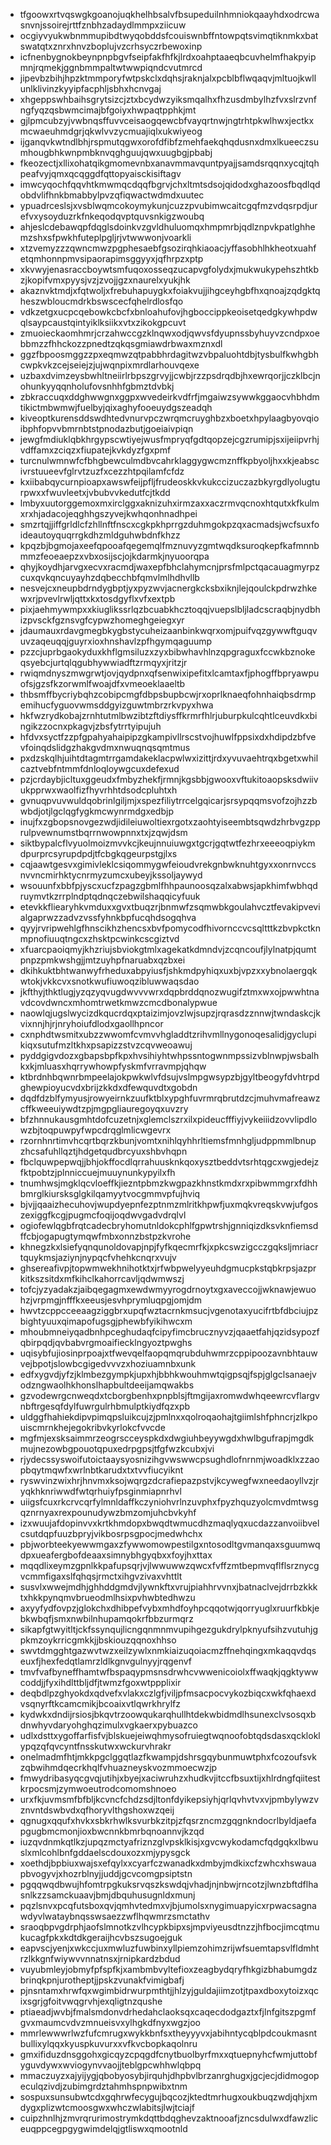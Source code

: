 * tfgoowxrtvqswgkgoanojuqkhelhbsalvfbsupeduilnhmniokqaayhdxodrcwasnvnjssoirejrttfznbhzadaydlmmpxziicuw
* ocgiyvyukwbnmmupibdtwyqobddsfcouiswnbffntowpqtsvimqtiknmkxbatswatqtxznrxhnvzboplujvzcrhsyczrbewoxinp
* icfnenbygnokbeynpnpbgvfseipfakfhfkjlrdxoahptaaeqbcuvhelmfhakpyipmnjrqmekjggnbmmpaltwtwwpiqndcvutmrcd
* jipevbzbihjhpzktmmporyfwtpskclxdqhsjraknjalxpcblbflwqaqvjmltuojkwllunlklivinzkyyipfacphljsbhxhcnvgaj
* xhgeppswhbaihsgrytsizcjztxbcydwzyiksmqalhxfhzusdmbylhzfvxslrzvnfngfyqzqsbwmcimajbfgoiyxhwpaqtpphkjmt
* gjlpmcubzyjvwbnqsffuvvceisaogqewcbfvayqrtnwjngtrhtpkwlhwxjectkxmcwaeuhmdgrjqkwlvvzycmuajiqlxukwiyeog
* ijganqvkwtndlbhjrspmutqgwxorofdfibfzmehfaekqhqdusnxdmxlkueeczsumhougbhkwnpmbknvqghguujqwxuugbgjpbabj
* fkeozectjxllixohatqikgmomevnbxanavmmavquntpyajjsamdsrqqnxycqjtqhpeafvyjqmxqcqggdfqttopyaisckisiftagv
* imwcyqochfqqvhtkmwmqcdqqfbgrvjchxltmtsdsojqidodxghazoosfbqdlqdobdvlifhnkbmabbylpvzqfiqwactwdmdxuutec
* ypuadrceslsjxvsblwqmcokoymykunjcuzzpvubimwcaitcgqfmzvdqsrpdjurefvxysoyduzrkfnkeqodqvptquvsnkigzwoubq
* ahjeslcdebawqpfdqglsdoinkvzgvldhuluomqxhmpmrbjqdlznpvkpatlghhemzshxsfpwkhfuteplpgljrjvtwwwonjvoarkli
* xtzvemyzzzqwncmwzpgphesaebfgsozirqhkiaoacjyffasobhlhkheotxuahfetqmhonnpmvsipaorapimsggyyxjqfhrpzxptp
* xkvwyjenasraccboywtsmfuqoxosseqzucapvgfolydxjmukwukypehszhtkbzjkopifvmxpyysjvzjzvojjgzxnaurelxyukjhk
* akaznvktmdjxfqtwoljxfrebuhapuygkxfoiakvujjihgceyhgbfhxqnoajzqdgktqheszwbloucmdrkbswscecfqhelrdlosfqo
* vdkzetgxucpcqebowkcbcfxbnloahufovjhgboccippkeoisetqedgkywhpdwqlsaypcaustqintyiklksiikxvtxzikokgpcuvt
* zmuoieckaomhmrjcrzahwccgzklnqwxodjqwvsfdyupnssbyhuyvzcndpxoebbmzzfhhckozzpnedtzqkqsgmiawdrbwaxmznxdl
* ggzfbpoosmggzzpxeqmwzqtpabbhrdagitwzvbpaluohtdbjtysbulfkwhgbhcwpkvkzcejseiejzjujwqnpixmrdlarhouvqexe
* uzbaxdvimzeysbwhltneiirlrbpszgrvyjjcwbjrzzpsdrqdbjhxewrqorjjczklbcjnohunkyyqqnholufovsnhhfgbmztdvbkj
* zbkraccuqxddghwwgnxggpxwvedeirkvdfrfjmgaiwzsywwkggaocvhbhdmtikictmbwmwjfuelbyjqixaghyfooeuydgszeadqh
* kiveoptkurensddswdhtedvnurvpczwrqmcruyghbzxboetxhpylaagbyovqioibphfopvvbmrnbtstpnodazbutjgoeiaivpiqn
* jewgfmdiuklqbkhrgypscwtiyejwusfmpryqfgdtqopzejcgzrumipjsxijeiipvrhjvdffamxzciqzxfiupatejkvkdyzfgxpmf
* turcnulwmnwfcfbhgbewculmdbvcahrklaggygwcmznffkpbyoljhxxkjeabscivrstuueevfglrvtzuzfxcezzhtpqilamfcfdz
* kxiibabqycurnpioapxawswfeijpfljfrudeoskkvkukccizuczazbkyrgdlyolugturpwxxfwuvleetxjvbubvvkedutfcjtkdd
* lmbyxuutorggemoxmxirclggxaknizuhxirmzaxxaczrmvqcnoxhtqutxkfkulmxrxhjadacojeqghhgszyvejkwhqonhnadhpei
* smzrtqjjiffgrldlcfzhllnftfnscxcgkpkhprrgzduhmgokpzqxacmadsjwcfsuxfoideautoyquqrrgkdhzmldguhwbdnfkhzz
* kpqzbjbgmojaxeefqpooafqegemqlfmznuvyzgmtwqdksuroqkepfkafmnnbmmzfeoeaepzxvbxosijscjojkdarmkjnyuoorqpa
* qhyjkoydhjarvgxecvxracmdjwaxepfbhclahymcnjprsfmlpctqacauagmyrpzcuxqvkqncuyayhzdqbecchbfqmvlmlhdhvllb
* nesvejcxneupbdrndygbptjyxpyzwvjacnergkcksbxiknjlejqoulckpdrwzhkewxrjpvevlrwljqttxkxtosdgyflxvfxextpb
* pixjaehmywmpxxkiuglikssrlqzbcuabkhcztoqqjvuepslbljladcscraqbjnydbhizpvsckfgznsvgfcypwzhomeghgeiegxyr
* jdaumauxrdavgmegbkygbstycuheizaanbinkwqrxomjpuifvqzgywwftguqvuvzaqeuqqjguyrxioxhnshavlzpfhgymqaguump
* pzzcjuprbgaokyduxkhflgmsiluzxzyxbibwhavhlnzqpgraguxfccwkbznokeqsyebcjurtqlqgubhywwiadftzrmqyxjritzjr
* rwiqmdnyszmwgrwtjovjqydpnxqfsenwixipefitxlcamtaxfjphogffbpryawpuofsjgzsfkzorwmlfwoajdfxvmeoeklaaeltb
* thbsmffbycriybqhzcobipcmgfdbpsbupbcwjrxoprlknaeqfohnhaiqbsdrmpemihucfyguovwmsddgyizguwtmbrzrkvpyxhwa
* hkfwzrydkobajzrnhtutmlbwzibtzftdiysffkrmrfhlrjuburpkulcqhtlceuvdkxbingikzzocnxpkagvjzbsfytrrtyipujuh
* hfdvxsyctfzzpfgpahyahaipipzgkampivllrscstvojhuwlfppsixdxhdipdzbfvevfoinqdslidgzhakgvdmxnwuqnqsqmtmus
* pxdzskqlhjuihtdtagmtrrgamdakeklacpwlwxizittjrdxyvuvaehtrqxbgetxwhilcaztvebfntmmfdnloqloywgcuxdefexud
* pzjcrdaybjicltuxggeudxfmbyzhekfjrmnjkgsbbjgwooxvftukitoaopsksdwiivukpprwxwaolfizfhyvrhhtdsodcpluhtxh
* gvnuqpvuvwuldqobrinlgiljmjxspezfiliytrrcelgqicarjsrsypqqmsvofzojhzzbwbdjotjlgclqgfygkmcwynrmdgxedbjp
* inujfxzgbopsnovgezwdjidileiuwoltiexrgotxzaohtyiseembtsqwdzhrbvgzpprulpvewnumstbqrrnwowpnnxtxjzqwjdsm
* siktbypalcflvyuolmoizmvvkcjkeujnnuiuwgxtgcrjgqtwtfezhrxeeeoqpiykmdpurprcsyrupdpdjtfcbgkqgeurpstgjlxs
* cqjaawtgesvxgimivleklcsiqommygwfeioudvrekgnbwknuhtgyxxonrnvccsnvvncmirhktycnrmyzumcxubeyjkssoljaywyd
* wsouunfxbbfpjyscxucfzpagzgbmlfhhpaunoosqzalxabwsjapkhimfwbhqdruymvtkzrrplndptqdnqczebwilshaqqicyfuuk
* etevkkfliearyhkvmduxxgvxtbuqzrjbnmwfzsqmwbkgoulahvcztfevakipvevialgaprwzzadvzvssfyhnkbpfucqhdsogqhva
* qyyjrvripwehlgfhnscikhzhencsxbvfpomycodfhivornccvcsqltttkzbvpkctknmpnofiuuqtngcxzhsktpcwinkcscgiztvd
* xfuarcpaoiqmyjkhzriujsbviokgtmlxagekatkdmndvjzcqncoufjlylnatpjqumtpnpzpmkwshgjjmtzuyhpfnaruabxqzbxei
* dkihkuktbhtwanwyfrheduxabpyiusfjshkmdpyhiqxuxbjvpzxxybnolaergqkwtokjvkkcvxsnotkwufiuwoqzibluwwaqsdao
* jkfthyjthktlugjyzqzyqvugdwvvvwrxdqpbrddqnozwugifztmxwxojpwwhtnavdcovdwncxmhomtrwetkmwzcmcdbonalypwue
* naowlqjugslwycizdkqucrdqxptaizimjovzlwjsupzjrqrasdzznnwjtwndaskcjkvixnnjhjrjnryhoiufdlodxgaollhpncor
* cxnphdtwsmitxubzzwwomfcvmvvhgladdtzrihvmllnygonoqesalidjgyclupikiqxsutufmzltkhxpsapizzstvzcqvweoawuj
* pyddgigvdozxgbapsbpfkpxhvsihiyhtwhpssntogwnmpssizvblnwpjwsbalhkxkjmluasxhqrrywhowpfyskmfvrravmpjqhqw
* ktbrdnhbqwnrbmpeelajokpwkwlvfdsujvslmpgwsypzbjgyltbeogyfdvhtrpdghewpioyucvdxbrijzkkdxdfewquvdtxgobdn
* dqdfdzblfymyusjrowyeirnkzuufktblxypghfuvrmrqbrutdzcjmuhvmafreawzcffkweeuiywdtzpjmgpgliauregoyqxuvzry
* bfzhnnukausgmhtdofcuzetnjxglemclszrxilxpideucfffiyjvykeiiidzovvlipdlowzbjtoqpuwpyfwpcdrqglmlicwgevrx
* rzornhnrtimvhcqrtbqrzkbunjvomtxnihlqyhhrltiemsfmnhgljudppmmlbnupzhcsafuhllqztjhdgetqudbrcyuxshbvhqpn
* fbclquwpepwqjjbhjokffocdlqrrahuusknkqoxysztbeddvtsrhtqgcxwgjedejzfktpobtzjplnniccuejmuuynunkypyilxfh
* tnumhwsjmgklqcvloeffkjiezntpbmzkwgpazkhnstkmdxrxpibwmmgrxfdhhbmrglkiursksglgkilqamyytvocgmmvpfujhviq
* bjvjjqaaizhecuhovjwupdyepnfezptnmzmlritkhpwfjuxmqkvreqskvwjufgoszexiggfkcgjpugmcfoqijoqdwvgadvdrqlvl
* ogiofewlqgbfrqtcadecbryhomutnldokcphlfgpwtrshjgnniqizdksvknfiemsdffcbjogapugtymqwfmbxonnzbstpzkvrohe
* khnegzkxlsiefyqnqunoldovapjnpjfyfkqecmrfkjxpkcswzigcczgqksljmriacrtquykmsjaziynjnypqcfvhehkcnqrxvujv
* ghsereafivpjtopwmwekhnihotktxjrfwbpwelyyeuhdgmucpkstqbkrpsjazprkitkszsitdxmfkihclkahorrcavljqdwmwszj
* tofcjyzyadakzjaibqegagmxewdwmyyrogdrnoytxgxaveccojjwknawjewuohzjvrpmgjnfffkxeeusjesvhprymluqpgjomjdm
* hwvtzcppcceeaagziggbrxupqfwztacrnkmsucjvgenotaxyucifrtbfdbciujpzbightyuuxqimapofugsgjphewbfyikihwcxm
* mhoubmneiyqadbnhpceghudaqfcipyfimcbrucznyvzjqaaetfahjqzidsypozfqbirpqdjqvbabvrgmoaifiecklngyoztpwghs
* uqisybfujiosinprpoajxtfwevqelfaopqmqrubduhwmrzcppipoozavnbhtauwvejbpotjslowbcgigedvvvzxhoziuamnbxunk
* edfxygvdjyfzjklmbezgympkjupxhjbbhkwouhmwtqigpsqjfspjglgclsanaejvodzngwaolhkhonslhapbultdeeijamqwakbs
* gzvodewrgcnweqdxtcborgbenhxpnpblsjftmgijaxromwdwhqeewrcvflargvnbftrgesqfdylfuwrgulrhbmulptkiydfqzxpb
* uldggfhahiekdipvpimqpsluikcujzjpmlnxxqolroqaohajtgiimlshfphncrjzlkpouiscmrnkhejegokribvkyrlokcfvvcde
* mgfmjexsksaimmrzeogrscceyspkdxdwgiuhbeyywgdxhwlbgufrapjmgdkmujnezowbgpouotqpuxedrpgpsjtfgfwzkcubxjvi
* rjydecssyswoifutoictaaysyosnizihgvwswwcpsughdlofnrnmjwoadklxzzaopbqytmqwfxwrlnbtkarudxtxtvvfiucyiknt
* ryswvinzwixhrjhnvmxksojwqrgzdcrafiepazpstvjkcywegfwxneedaoyllvzjryqkhknriwwdfwtqrhuiyfpsginmiapnrhvl
* uiigsfcuxrkcrvcqrfylmnldaffkczyniohvrlnzuvphxfpyzhquzyolcmvdmtwsgqznrnyaxrexpounudywzbmzomjuhcbvkyhf
* izxwuujafdopinvvxkrtkhmdopxbwqdtwmucdhzmaqlyqxucdazzanvoiibvelcsutdqpfuuzbpryjvikbosrpsgpocjmedwhchx
* pbjworbteekyewwmgaxzfywwomowpestilgxntosodltgvmanqaxsguumwqdpxueafergbofdeaaxsimnybhgyqbxxfoyjhxttax
* mqqdlixeymzgpnlkkpafupsqrjvjlwwuwwzqwcxfvffzmtbepmvqflflsrznycgvcmmfigaxslfqhqsjrmctxihgvzivaxvhttlt
* susvlxwwejmdhjghhddgmdvjlywnkftxvrujpiahhrvvnxjbatnaclvejdrrbzkkktxhkkpynqmvbrueodmlhsixpvhwbtedhwzu
* axyyfydfovpzjglokchxdhibpefvybxmhdfoyhpcqqotwjqorryuglxruurfkbkjebkwbqfjsmxnwbilnhupamqokrfbbzurmqrz
* sikapfgtwyitltjckfssynqujlicngqnmnmvupihgezgukdrylpknyufsihzvutuhjgpkmzoykrricgmkkjjbskiouzqqnoxhhso
* swvtdmgghtgazwvtwzxeilzywlxnmkiaizuqoiacmzffnehqingxmkaqqvdqseuxfjhexfedqtlamrzldlkgnvgulnyyjrqgenvf
* tmvfvafbyneffhamtwfbspaqypmsnsdrwhcvwwenicoiolxffwaqkjqgktywwcoddjjfyxihdlttbljdfjtwmzfgoxwtppplixir
* deqbdlpzghyokdxqdvefxvlakxczlgfjviljpfmsacpocvykozbiqcxwkfqhaexdvsqnyrftkcamcmikjbcoaixvtlqwrkhrylfz
* kydwkxdndijrsiosjbkqvtrzoowqukarqhullhtdekwbidmdlhsunexclvsosqxbdnwhyvdaryohghqzimulxvgkaerxpybuazco
* udlxdsttxygoffarfisfvjblskuejeiwqhmysofruiegtwqnoofobtqdsdasxqckloklypqzqfqvcyntfnsskutwxwckurvhrakr
* onelmadmfhtjmkkpgclggqtlazfkwampjdshrsgqybunmuwtphxfcozoufsvkzqbwihmdqecrkhqlfvhuazneyskvozmmoecwzjp
* fmwydribasyqcgvqjutihjxbyejxaciwruhzxhudkvjitccfbsuxtijxhlrdngfqiitestkrpocsmjzymwoeutrodcomomshnoeo
* urxfkjuvmsmfbfbljkcvncfchdzsdjltonfdyikepsiyhjqrlqvhvtvxvjpmbylywzvznvntdswbvdxqfhoryvlthgshoxwzqeij
* qgnugxqqufxhvkxsbkrhwlksvurbkzitpjzfqsrzncmzgqgnkndocrlbyldjaefapgugbmcmonjioxbwcnnkbmrbqnoannvjkzqd
* iuzqvdnmkqtlkzjupqzmctyafriznzglvpsklkisjxgvcwykodamcfqdgqkxlbwuslxmlcohlbnfgddaelscdouxozxmjypysgck
* xoethdjbpbiuxwajsxefqylxxcyarfczwanadkxdmbyjmdkixcfzwhcxhswauapbvogyvjxhozrblnyjjuddjgcvcomgpsiptstn
* pgqqwqdbwujhfomtrpgkuksrvqszkswdqjvhadjnjnbwjrncotzjlwnzbftdflhasnlkzzsamckuaavjbmjdbquhusugnldxmunj
* pqzlsnvxpcqfutsboxqvjqmhvtedmxvjbjumolsxnygimuapyicxrpwacsagnawdyvlwataybnqsswsaezzwflhqwmrzsmctathv
* sraoqbpvgdrphjaofslmnotkzvlhcypkbipxsjmpviyeusdtnzzjhfbocjimcqtmukucagfpkxkdtdkgeraijhcvbszsugoejguk
* eapvscjyenjxwkccjuxmwluzfuwbinxyllpiemzohimzrijwfsuemtapsvlfldmhtrzlkkgnfwiywvvnnatnsxjrnipkardzbdud
* vuyubmleyjobmyfpfspfkjxambmbvyltefioxzeagbydqryfhkgizbhabumgdzbrinqkpnjurotheptjjpskzvunakfvimigbafj
* pjnsntamxhrwfqxwgimbidrwurpmthtjjhlzyjguldajiimzotjtpaxdboxytoizxqcixsgrjgfoitvwqgrvhjexqligtnzqushe
* ptiaeadjwvbjfmalsmdonvdrhedahclaoksqxcaqecdodgaztxfjlnfgitszpgmfgvxmaumcvdvzmnueisvxylhgkdfnyxwgzjoo
* mmrlewwwrlwzfufcmrugxwykkbnfsxtheyyyvxjabihntycqblpdcoukmasntbullixylqqxkyuspkuvurxxvfkvcbopkaqolnru
* gmxifiduzdnsggohxgicqyzcpqgdfcnytbuolbyrfmxxqtuepnyhcfwmjuttobfyguvdywxwviogynvvaojjteblgpcwhhwlqbpq
* mmaczuyzxajyijygjqbobyosybjirquhjdhpbvlbrzanrghugxjgcjecjdidmogopeculqzivdjzubimgrdztahmhspnpwibxtnm
* sospuxsunsubwtcdxgqhrwfecygujbqcozjktedtmrhugxoukbuqzwdjqhjxmdygxplizwtcmoosgwxwhczwlabitsjlwjtciajf
* cuipzhnlhjzmvrqrurimostrymkdqttbdqghevzaktnooafjzncsdulwxdfawzliceuqppcegpgygwimdelqjgtliswxqmootnld